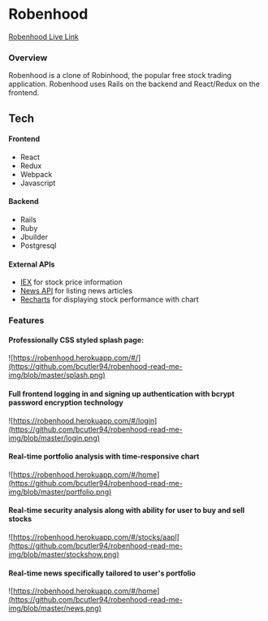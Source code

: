 # Robenhood

[Robenhood Live Link](https://robenhood.herokuapp.com/#/)


### Overview

Robenhood is a clone of Robinhood, the popular free stock trading application. Robenhood uses Rails on the backend and React/Redux on the frontend.

## Tech

#### Frontend
* React
* Redux
* Webpack
* Javascript

#### Backend
* Rails
* Ruby
* Jbuilder
* Postgresql

#### External APIs
* [IEX](https://iextrading.com/) for stock price information
* [News API](https://newsapi.org/) for listing news articles
* [Recharts](http://recharts.org/en-US/) for displaying stock performance with chart

### Features

#### Professionally CSS styled splash page:

![https://robenhood.herokuapp.com/#/](https://github.com/bcutler94/robenhood-read-me-img/blob/master/splash.png)

#### Full frontend logging in and signing up authentication with bcrypt password encryption technology

![https://robenhood.herokuapp.com/#/login](https://github.com/bcutler94/robenhood-read-me-img/blob/master/login.png)

#### Real-time portfolio analysis with time-responsive chart

![https://robenhood.herokuapp.com/#/home](https://github.com/bcutler94/robenhood-read-me-img/blob/master/portfolio.png)

#### Real-time security analysis along with ability for user to buy and sell stocks

![https://robenhood.herokuapp.com/#/stocks/aapl](https://github.com/bcutler94/robenhood-read-me-img/blob/master/stockshow.png)

#### Real-time news specifically tailored to user's portfolio

![https://robenhood.herokuapp.com/#/home](https://github.com/bcutler94/robenhood-read-me-img/blob/master/news.png)




